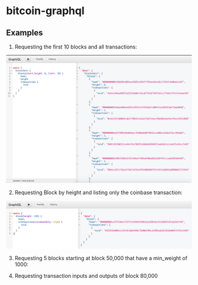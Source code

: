 # bitcoin-graphql

## Examples

1. Requesting the first 10 blocks and all transactions:

![](Examples/1.png)

2. Requesting Block by height and listing only the coinbase transaction:

![](Examples/2.png)

3. Requesting 5 blocks starting at block 50,000 that have a min_weight of 1000:

[](Examples/3.png)

4. Requesting transaction inputs and outputs of block 80,000

[](Examples/4.png)
